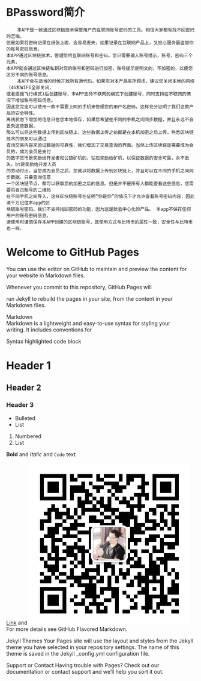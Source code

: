 # BPassword简介
        本APP是一款通过区块链技术保管用户的互联网账号密码的工具。相信大家都有找不回密码的苦恼，
    但是如果将密码记录在纸张上面，会容易丢失，如果记录在互联网产品上，又担心服务器盗取你的账号密码信息。
    本APP通过区块链技术，管理您的互联网账号和密码。您只需要输入账号提示，账号，密码三个元素，
    本APP就会通过区块链私钥对您的账号和密码进行加密，账号提示是明文的，不加密的，以便您区分不同的账号信息。
        本APP会在适当的时候开放所有源代码，如果您对本产品有所顾虑，建议您关闭本地的网络（4G和WIFI全部关闭，
    或者直接飞行模式)后创建账号，本APP支持不联网的模式下创建账号，同时支持在不联网的情况下增加账号密码信息。
    因此您完全可以使用一款不需要上网的手机来管理您的用户名密码，这样充分证明了我们这款产品的安全特性。 
    离线状态下增加的信息只在您本地保存，如果您希望在不同的手机之间同步数据，并且永远不会丢失这些数据，
    那么可以将这些数据上传到区块链上，这些数据上传之前都是在本机加密之后上传，熟悉区块链技术的朋友可以通过
    查询交易内容来验证数据的可靠性，我们增加了交易查询的界面。当然上传区块链是需要成为会员的，成为会员是支付
    的数字货币是奖励给开发者和公链矿机的，钻石奖励给矿机，以保证数据的安全可靠，永不丢失。bt是奖励给开发人员
    的劳动付出，当您成为会员之后，您就以将数据上传到区块链上，并且可以在不同的手机之间同步数据，只要查询任意
    一个区块链节点，都可以获取您的加密之后的信息。但是并不是所有人都能查看这些信息，您需要将自己账号的二维码
    在不同手机之间导入，这样区块链账号在证明“你是你”的情况下才允许查看账号密码内容，因此请千万记住本app的区
    块链账号密码。我们不支持找回密码的功能，因为这是款去中心化的产品。 本app不保存任何用户的账号密码信息，
    请使用时谨慎保存本APP创建的区块链账号，其使用方式与比特币的属性一致，安全性与比特币也一样。




# Welcome to GitHub Pages
You can use the editor on GitHub to maintain and preview the content for your website in Markdown files.

Whenever you commit to this repository, GitHub Pages will 

run Jekyll to rebuild the pages in your site, from the content in your Markdown files.

Markdown  
Markdown is a lightweight and easy-to-use syntax for styling your <br>writing. It includes conventions for

Syntax highlighted code block

# Header 1
## Header 2
### Header 3

- Bulleted
- List

1. Numbered
2. List

**Bold** and _Italic_ and `Code` text

[Link](url) and ![Image](./wechatQR.jpeg)
For more details see GitHub Flavored Markdown.

Jekyll Themes
Your Pages site will use the layout and styles from the Jekyll theme you have selected in your repository settings. The name of this theme is saved in the Jekyll _config.yml configuration file.

Support or Contact
Having trouble with Pages? Check out our documentation or contact support and we’ll help you sort it out.